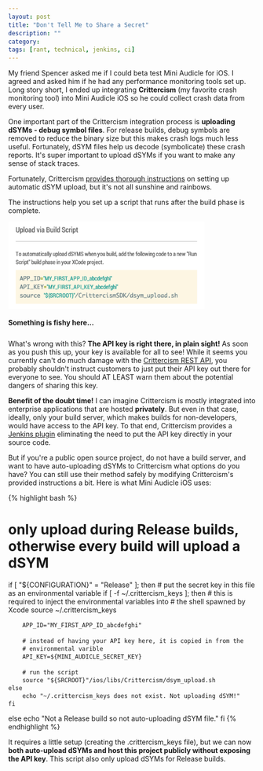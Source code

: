 ```yaml
---
layout: post
title: "Don't Tell Me to Share a Secret"
description: ""
category: 
tags: [rant, technical, jenkins, ci]
---
```


My friend Spencer asked me if I could beta test Mini Audicle for iOS. I agreed and asked him if he had any performance monitoring tools set up. Long story short, I ended up integrating **Crittercism** (my favorite crash monitoring tool) into Mini Audicle iOS so he could collect crash data from every user. 

One important part of the Crittercism integration process is **uploading dSYMs - debug symbol files**. For release builds, debug symbols are removed to reduce the binary size but this makes crash logs much less useful. Fortunately, dSYM files help us decode (symbolicate) these crash reports. It's super important to upload dSYMs if you want to make any sense of stack traces.

Fortunately, Crittercism [provides thorough instructions][1] on setting up automatic dSYM upload, but it's not all sunshine and rainbows.

<!--break-->

The instructions help you set up a script that runs after the build phase is complete. 

<div>
	<img style="max-width: 400px; border: 0px solid #000000;" src="/assets/images/posts/2015-01-08/not_the_key.png"/>
	<p class="caption-text" style="line-height: 1.5em;  margin-bottom: 24px;"><strong>Something is fishy here...</strong></p>
</div>

What's wrong with this? **The API key is right there, in plain sight!** As soon as you push this up, your key is available for all to see! While it seems you currently can't do much damage with the [Crittercism REST API][2], you probably shouldn't instruct customers to just put their API key out there for everyone to see. You should AT LEAST warn them about the potential dangers of sharing this key.

**Benefit of the doubt time!** I can imagine Crittercism is mostly integrated into enterprise applications that are hosted **privately**. But even in that case, ideally, only your build server, which makes builds for non-developers, would have access to the API key. To that end, Crittercism provides a [Jenkins plugin][3] eliminating the need to put the API key directly in your source code. 

But if you're a public open source project, do not have a build server, and want to have auto-uploading dSYMs to Crittercism what options do you have? You can still use their method safely by modifying Crittercism's provided instructions a bit. Here is what Mini Audicle iOS uses: 

{% highlight bash %}
# only upload during Release builds, otherwise every build will upload a dSYM
if [ "${CONFIGURATION}" = "Release" ]; then
    # put the secret key in this file as an environmental variable
    if [ -f ~/.crittercism_keys ]; then
		# this is required to inject the environmental variables into
		# the shell spawned by Xcode
        source ~/.crittercism_keys

        APP_ID="MY_FIRST_APP_ID_abcdefghi"

		# instead of having your API key here, it is copied in from the
		# environmental varible
        API_KEY=${MINI_AUDICLE_SECRET_KEY}

		# run the script
        source "${SRCROOT}"/ios/libs/Crittercism/dsym_upload.sh
    else
        echo "~/.crittercism_keys does not exist. Not uploading dSYM!"
    fi
else
    echo "Not a Release build so not auto-uploading dSYM file."
fi
{% endhighlight %}
 
It requires a little setup (creating the .crittercism_keys file), but we can now **both auto-upload dSYMs and host this project publicly without exposing the API key**. This script also only upload dSYMs for Release builds. 

[1]: http://support.crittercism.com/articles/knowledge_base/Uploading-dSYMs-to-Crittercism-automatically/
[2]: http://docs.crittercism.com/api/api.html
[3]: https://wiki.jenkins-ci.org/display/JENKINS/Crittercism+dSYM+Plugin
